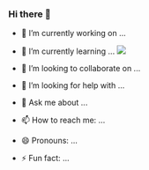 ### Hi there 👋

- 🔭 I’m currently working on ...

- 🌱 I’m currently learning ...
<img src="https://img.shields.io/badge/Python-3766AB?style=flat-square&logo=Python&logoColor=white"/>&nbsp;
- 👯 I’m looking to collaborate on ...

- 🤔 I’m looking for help with ...

- 💬 Ask me about ...

- 📫 How to reach me: ...

- 😄 Pronouns: ...

- ⚡ Fun fact: ...
